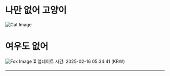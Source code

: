 
# 나만 없어 고양이

![Cat Image](https://cdn2.thecatapi.com/images/e0g.jpg)

# 여우도 없어
![Fox Image](https://randomfox.ca/images/109.jpg)
⏳ 업데이트 시간: 2025-02-16 05:34:41 (KRW)

---
